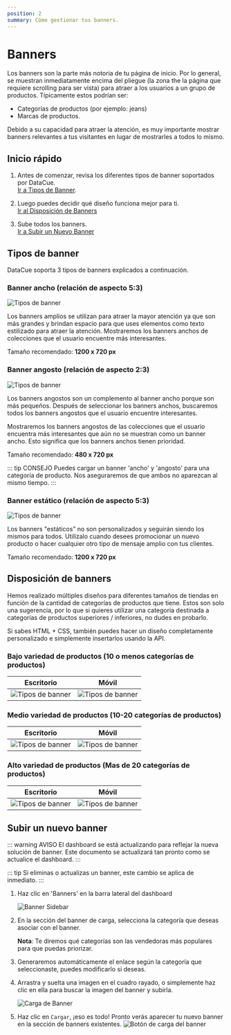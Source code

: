 ```yaml
---
position: 2
summary: Cómo gestionar tus banners.
---
```


# Banners

Los banners son la parte más notoria de tu página de inicio. Por lo general, se muestran inmediatamente encima del pliegue (la zona the la página que requiere scrolling para ser vista) para atraer a los usuarios a un grupo de productos. Típicamente estos podrían ser:

- Categorías de productos (por ejemplo: jeans)
- Marcas de productos.

Debido a su capacidad para atraer la atención, es muy importante mostrar banners relevantes a tus visitantes en lugar de mostrarles a todos lo mismo.


## Inicio rápido

1. Antes de comenzar, revisa los diferentes tipos de banner soportados por DataCue.  
[Ir a Tipos de Banner](#tipos-de-banner).

1. Luego puedes decidir qué diseño funciona mejor para ti.  
[Ir al Disposición de Banners](#disposicion-de-banners)

1. Sube todos los banners.  
[Ir a Subir un Nuevo Banner](#subir-un-nuevo-banner)

<!-- 1. Vea las recomendaciones del panel para decidir qué categorías priorizar qué pancartas crear .-->


## Tipos de banner
DataCue soporta 3 tipos de banners explicados a continuación.

### Banner ancho (relación de aspecto 5:3)

![Tipos de banner](./images/banner-wide.jpg)

Los banners amplios se utilizan para atraer la mayor atención ya que son más grandes y brindan espacio para que uses elementos como texto estilizado para atraer la atención. Mostraremos los banners anchos de colecciones que el usuario encuentre más interesantes.

Tamaño recomendado: **1200 x 720 px**

### Banner angosto (relación de aspecto 2:3)

![Tipos de banner](./images/banner-narrow.jpg)

Los banners angostos son un complemento al banner ancho porque son más pequeños. Después de seleccionar los banners anchos, buscaremos todos los banners angostos que el usuario encuentre interesantes.

Mostraremos los banners angostos de las colecciones que el usuario encuentra más interesantes que aún no se muestran como un banner ancho. Esto significa que los banners anchos tienen prioridad.

Tamaño recomendado: **480 x 720 px**

::: tip CONSEJO
Puedes cargar un banner 'ancho' y 'angosto' para una categoría de producto. Nos aseguraremos de que ambos no aparezcan al mismo tiempo.
:::

### Banner estático (relación de aspecto 5:3)

![Tipos de banner](./images/banner-wide-static.jpg)

Los banners "estáticos" no son personalizados y seguirán siendo los mismos para todos. Utilízalo cuando desees promocionar un nuevo producto o hacer cualquier otro tipo de mensaje amplio con tus clientes.

Tamaño recomendado: **1200 x 720 px**

## Disposición de banners

Hemos realizado múltiples diseños para diferentes tamaños de tiendas en función de la cantidad de categorías de productos que tiene. Estos son solo una sugerencia, por lo que si quieres utilizar una categoría destinada a categorías de productos superiores / inferiores, no dudes en probarlo.

Si sabes HTML + CSS, también puedes hacer un diseño completamente personalizado e simplemente insertarlos usando la API.

### Bajo variedad de productos (10 o menos categorías de productos)

| Escritorio | Móvil |
| ------------------- | ------ |
| ![Tipos de banner](./images/banner-layout/1-wide-2-narrow-desktop.jpg) | ![Tipos de banner](./images/banner-layout/1-wide-2-narrow-mobile.jpg) |


### Medio variedad de productos (10-20 categorías de productos)

| Escritorio | Móvil |
| ------------------- | ------ |
| ![Tipos de banner](./images/banner-layout/2-wide-2-narrow-desktop.jpg) | ![Tipos de banner](./images/banner-layout/2-wide-2-narrow-mobile.jpg) |


### Alto variedad de productos (Mas de 20 categorías de productos)

| Escritorio | Móvil |
| ------------------- | ------ |
| ![Tipos de banner](./images/banner-layout/3-wide-2-narrow-desktop.jpg) | ![Tipos de banner](./images/banner-layout/3-wide-2-narrow-mobile.jpg) |

## Subir un nuevo banner

::: warning AVISO
El dashboard se está actualizando para reflejar la nueva solución de banner. Este documento se actualizará tan pronto como se actualice el dashboard.
:::

::: tip
Si eliminas o actualizas un banner, este cambio se aplica de inmediato.
:::
1. Haz clic en 'Banners' en la barra lateral del dashboard

    ![Banner Sidebar](./images/banner_sidebar.png)

2. En la sección del banner de carga, selecciona la categoría que deseas asociar con el banner.  

    **Nota**: Te diremos qué categorías son las vendedoras más populares para que puedas priorizar.

3. Generaremos automáticamente el enlace según la categoría que seleccionaste, puedes modificarlo si deseas.

4. Arrastra y suelta una imagen en el cuadro rayado, o simplemente haz clic en ella para buscar la imagen del banner y subirla.

    ![Carga de Banner](./images/banner_upload_form.png)

5. Haz clic en `Cargar`, ¡eso es todo! Pronto verás aparecer tu nuevo banner en la sección de banners existentes.
    ![Botón de carga del banner](./images/banner_upload_btn.png)